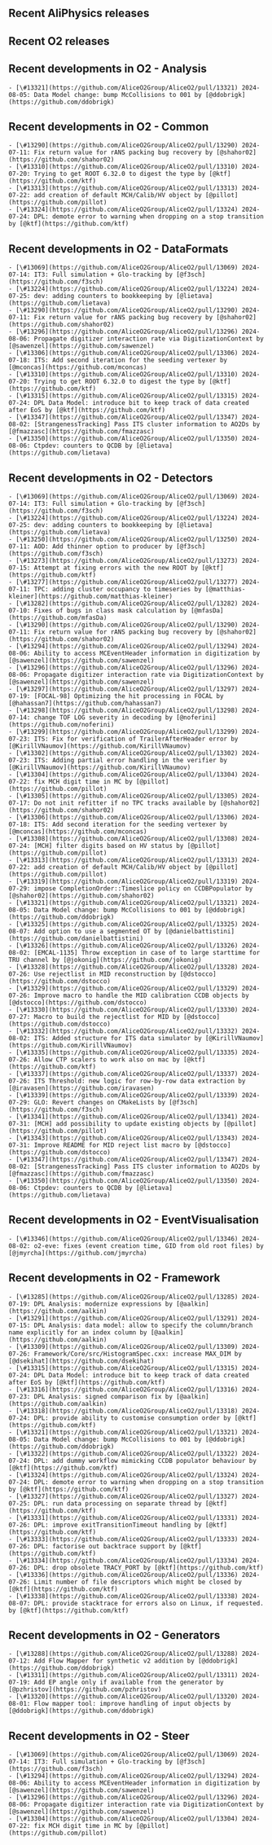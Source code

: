 ## Recent AliPhysics releases
## Recent O2 releases
## Recent developments in O2 - Analysis
	- [\#13321](https://github.com/AliceO2Group/AliceO2/pull/13321) 2024-08-05: Data Model change: bump McCollisions to 001 by [@ddobrigk](https://github.com/ddobrigk)
## Recent developments in O2 - Common
	- [\#13290](https://github.com/AliceO2Group/AliceO2/pull/13290) 2024-07-11: Fix return value for rANS packing bug recovery by [@shahor02](https://github.com/shahor02)
	- [\#13310](https://github.com/AliceO2Group/AliceO2/pull/13310) 2024-07-20: Trying to get ROOT 6.32.0 to digest the type by [@ktf](https://github.com/ktf)
	- [\#13313](https://github.com/AliceO2Group/AliceO2/pull/13313) 2024-07-22: add creation of default MCH/Calib/HV object by [@pillot](https://github.com/pillot)
	- [\#13324](https://github.com/AliceO2Group/AliceO2/pull/13324) 2024-07-24: DPL: demote error to warning when dropping on a stop transition by [@ktf](https://github.com/ktf)
## Recent developments in O2 - DataFormats
	- [\#13069](https://github.com/AliceO2Group/AliceO2/pull/13069) 2024-07-14: IT3: Full simulation + Glo-tracking by [@f3sch](https://github.com/f3sch)
	- [\#13224](https://github.com/AliceO2Group/AliceO2/pull/13224) 2024-07-25: dev: adding counters to bookkeeping by [@lietava](https://github.com/lietava)
	- [\#13290](https://github.com/AliceO2Group/AliceO2/pull/13290) 2024-07-11: Fix return value for rANS packing bug recovery by [@shahor02](https://github.com/shahor02)
	- [\#13296](https://github.com/AliceO2Group/AliceO2/pull/13296) 2024-08-06: Propagate digitizer interaction rate via DigitizationContext by [@sawenzel](https://github.com/sawenzel)
	- [\#13306](https://github.com/AliceO2Group/AliceO2/pull/13306) 2024-07-18: ITS: Add second iteration for the seeding vertexer by [@mconcas](https://github.com/mconcas)
	- [\#13310](https://github.com/AliceO2Group/AliceO2/pull/13310) 2024-07-20: Trying to get ROOT 6.32.0 to digest the type by [@ktf](https://github.com/ktf)
	- [\#13315](https://github.com/AliceO2Group/AliceO2/pull/13315) 2024-07-24: DPL Data Model: introduce bit to keep track of data created after EoS by [@ktf](https://github.com/ktf)
	- [\#13347](https://github.com/AliceO2Group/AliceO2/pull/13347) 2024-08-02: [StrangenessTracking] Pass ITS cluster information to AO2Ds by [@fmazzasc](https://github.com/fmazzasc)
	- [\#13350](https://github.com/AliceO2Group/AliceO2/pull/13350) 2024-08-06: Ctpdev: counters to QCDB by [@lietava](https://github.com/lietava)
## Recent developments in O2 - Detectors
	- [\#13069](https://github.com/AliceO2Group/AliceO2/pull/13069) 2024-07-14: IT3: Full simulation + Glo-tracking by [@f3sch](https://github.com/f3sch)
	- [\#13224](https://github.com/AliceO2Group/AliceO2/pull/13224) 2024-07-25: dev: adding counters to bookkeeping by [@lietava](https://github.com/lietava)
	- [\#13250](https://github.com/AliceO2Group/AliceO2/pull/13250) 2024-07-11: AOD: Add thinner option to producer by [@f3sch](https://github.com/f3sch)
	- [\#13273](https://github.com/AliceO2Group/AliceO2/pull/13273) 2024-07-15: Attempt at fixing errors with the new ROOT by [@ktf](https://github.com/ktf)
	- [\#13277](https://github.com/AliceO2Group/AliceO2/pull/13277) 2024-07-11: TPC: adding cluster occupancy to timeseries by [@matthias-kleiner](https://github.com/matthias-kleiner)
	- [\#13282](https://github.com/AliceO2Group/AliceO2/pull/13282) 2024-07-10: Fixes of bugs in class mask calculation by [@mfasDa](https://github.com/mfasDa)
	- [\#13290](https://github.com/AliceO2Group/AliceO2/pull/13290) 2024-07-11: Fix return value for rANS packing bug recovery by [@shahor02](https://github.com/shahor02)
	- [\#13294](https://github.com/AliceO2Group/AliceO2/pull/13294) 2024-08-06: Ability to access MCEventHeader information in digitization by [@sawenzel](https://github.com/sawenzel)
	- [\#13296](https://github.com/AliceO2Group/AliceO2/pull/13296) 2024-08-06: Propagate digitizer interaction rate via DigitizationContext by [@sawenzel](https://github.com/sawenzel)
	- [\#13297](https://github.com/AliceO2Group/AliceO2/pull/13297) 2024-07-19: [FOCAL-98] Optimizing the hit processing in FOCAL by [@hahassan7](https://github.com/hahassan7)
	- [\#13298](https://github.com/AliceO2Group/AliceO2/pull/13298) 2024-07-14: change TOF LOG severity in decoding by [@noferini](https://github.com/noferini)
	- [\#13299](https://github.com/AliceO2Group/AliceO2/pull/13299) 2024-07-23: ITS: Fix for verification of TrailerAfterHeader error by [@KirillVNaumov](https://github.com/KirillVNaumov)
	- [\#13302](https://github.com/AliceO2Group/AliceO2/pull/13302) 2024-07-23: ITS: Adding partial error handling in the verifier by [@KirillVNaumov](https://github.com/KirillVNaumov)
	- [\#13304](https://github.com/AliceO2Group/AliceO2/pull/13304) 2024-07-22: fix MCH digit time in MC by [@pillot](https://github.com/pillot)
	- [\#13305](https://github.com/AliceO2Group/AliceO2/pull/13305) 2024-07-17: Do not init refitter if no TPC tracks available by [@shahor02](https://github.com/shahor02)
	- [\#13306](https://github.com/AliceO2Group/AliceO2/pull/13306) 2024-07-18: ITS: Add second iteration for the seeding vertexer by [@mconcas](https://github.com/mconcas)
	- [\#13308](https://github.com/AliceO2Group/AliceO2/pull/13308) 2024-07-24: [MCH] filter digits based on HV status by [@pillot](https://github.com/pillot)
	- [\#13313](https://github.com/AliceO2Group/AliceO2/pull/13313) 2024-07-22: add creation of default MCH/Calib/HV object by [@pillot](https://github.com/pillot)
	- [\#13319](https://github.com/AliceO2Group/AliceO2/pull/13319) 2024-07-29: impose CompletionOrder::Timeslice policy on CCDBPopulator by [@shahor02](https://github.com/shahor02)
	- [\#13321](https://github.com/AliceO2Group/AliceO2/pull/13321) 2024-08-05: Data Model change: bump McCollisions to 001 by [@ddobrigk](https://github.com/ddobrigk)
	- [\#13325](https://github.com/AliceO2Group/AliceO2/pull/13325) 2024-08-07: Add option to use a segmented OT by [@danielbattistini](https://github.com/danielbattistini)
	- [\#13326](https://github.com/AliceO2Group/AliceO2/pull/13326) 2024-08-02: [EMCAL-1135] Throw exception in case of to large starttime for TRU channel by [@jokonig](https://github.com/jokonig)
	- [\#13328](https://github.com/AliceO2Group/AliceO2/pull/13328) 2024-07-26: Use rejectlist in MID reconstruction by [@dstocco](https://github.com/dstocco)
	- [\#13329](https://github.com/AliceO2Group/AliceO2/pull/13329) 2024-07-26: Improve macro to handle the MID calibration CCDB objects by [@dstocco](https://github.com/dstocco)
	- [\#13330](https://github.com/AliceO2Group/AliceO2/pull/13330) 2024-07-27: Macro to build the rejectlist for MID by [@dstocco](https://github.com/dstocco)
	- [\#13332](https://github.com/AliceO2Group/AliceO2/pull/13332) 2024-08-02: ITS: Added structure for ITS data simulator by [@KirillVNaumov](https://github.com/KirillVNaumov)
	- [\#13335](https://github.com/AliceO2Group/AliceO2/pull/13335) 2024-07-26: Allow CTP scalers to work also on mac by [@ktf](https://github.com/ktf)
	- [\#13337](https://github.com/AliceO2Group/AliceO2/pull/13337) 2024-07-26: ITS Threshold: new logic for row-by-row data extraction by [@iravasen](https://github.com/iravasen)
	- [\#13339](https://github.com/AliceO2Group/AliceO2/pull/13339) 2024-07-29: GLO: Revert changes on CMakeLists by [@f3sch](https://github.com/f3sch)
	- [\#13341](https://github.com/AliceO2Group/AliceO2/pull/13341) 2024-07-31: [MCH] add possibility to update existing objects by [@pillot](https://github.com/pillot)
	- [\#13343](https://github.com/AliceO2Group/AliceO2/pull/13343) 2024-07-31: Improve README for MID reject list macro by [@dstocco](https://github.com/dstocco)
	- [\#13347](https://github.com/AliceO2Group/AliceO2/pull/13347) 2024-08-02: [StrangenessTracking] Pass ITS cluster information to AO2Ds by [@fmazzasc](https://github.com/fmazzasc)
	- [\#13350](https://github.com/AliceO2Group/AliceO2/pull/13350) 2024-08-06: Ctpdev: counters to QCDB by [@lietava](https://github.com/lietava)
## Recent developments in O2 - EventVisualisation
	- [\#13346](https://github.com/AliceO2Group/AliceO2/pull/13346) 2024-08-02: o2-eve: fixes (event creation time, GID from old root files) by [@jmyrcha](https://github.com/jmyrcha)
## Recent developments in O2 - Framework
	- [\#13285](https://github.com/AliceO2Group/AliceO2/pull/13285) 2024-07-19: DPL Analysis: modernize expressions by [@aalkin](https://github.com/aalkin)
	- [\#13291](https://github.com/AliceO2Group/AliceO2/pull/13291) 2024-07-15: DPL Analysis: data model: allow to specify the column/branch name explicitly for an index column by [@aalkin](https://github.com/aalkin)
	- [\#13309](https://github.com/AliceO2Group/AliceO2/pull/13309) 2024-07-26: Framework/Core/src/HistogramSpec.cxx: increase MAX_DIM by [@dsekihat](https://github.com/dsekihat)
	- [\#13315](https://github.com/AliceO2Group/AliceO2/pull/13315) 2024-07-24: DPL Data Model: introduce bit to keep track of data created after EoS by [@ktf](https://github.com/ktf)
	- [\#13316](https://github.com/AliceO2Group/AliceO2/pull/13316) 2024-07-23: DPL Analysis: signed comparison fix by [@aalkin](https://github.com/aalkin)
	- [\#13318](https://github.com/AliceO2Group/AliceO2/pull/13318) 2024-07-24: DPL: provide ability to customise consumption order by [@ktf](https://github.com/ktf)
	- [\#13321](https://github.com/AliceO2Group/AliceO2/pull/13321) 2024-08-05: Data Model change: bump McCollisions to 001 by [@ddobrigk](https://github.com/ddobrigk)
	- [\#13322](https://github.com/AliceO2Group/AliceO2/pull/13322) 2024-07-24: DPL: add dummy workflow mimicking CCDB populator behaviour by [@ktf](https://github.com/ktf)
	- [\#13324](https://github.com/AliceO2Group/AliceO2/pull/13324) 2024-07-24: DPL: demote error to warning when dropping on a stop transition by [@ktf](https://github.com/ktf)
	- [\#13327](https://github.com/AliceO2Group/AliceO2/pull/13327) 2024-07-25: DPL: run data processing on separate thread by [@ktf](https://github.com/ktf)
	- [\#13331](https://github.com/AliceO2Group/AliceO2/pull/13331) 2024-07-26: DPL: improve exitTransitionTimeout handling by [@ktf](https://github.com/ktf)
	- [\#13333](https://github.com/AliceO2Group/AliceO2/pull/13333) 2024-07-26: DPL: factorise out backtrace support by [@ktf](https://github.com/ktf)
	- [\#13334](https://github.com/AliceO2Group/AliceO2/pull/13334) 2024-07-26: DPL: drop obsolete TRACY_PORT by [@ktf](https://github.com/ktf)
	- [\#13336](https://github.com/AliceO2Group/AliceO2/pull/13336) 2024-07-26: Limit number of file descriptors which might be closed by [@ktf](https://github.com/ktf)
	- [\#13338](https://github.com/AliceO2Group/AliceO2/pull/13338) 2024-08-07: DPL: provide stacktrace for errors also on Linux, if requested. by [@ktf](https://github.com/ktf)
## Recent developments in O2 - Generators
	- [\#13288](https://github.com/AliceO2Group/AliceO2/pull/13288) 2024-07-12: Add Flow Mapper for synthetic v2 addition by [@ddobrigk](https://github.com/ddobrigk)
	- [\#13311](https://github.com/AliceO2Group/AliceO2/pull/13311) 2024-07-19: Add EP angle only if available from the generator by [@pzhristov](https://github.com/pzhristov)
	- [\#13320](https://github.com/AliceO2Group/AliceO2/pull/13320) 2024-08-01: Flow mapper tool: improve handling of input objects by [@ddobrigk](https://github.com/ddobrigk)
## Recent developments in O2 - Steer
	- [\#13069](https://github.com/AliceO2Group/AliceO2/pull/13069) 2024-07-14: IT3: Full simulation + Glo-tracking by [@f3sch](https://github.com/f3sch)
	- [\#13294](https://github.com/AliceO2Group/AliceO2/pull/13294) 2024-08-06: Ability to access MCEventHeader information in digitization by [@sawenzel](https://github.com/sawenzel)
	- [\#13296](https://github.com/AliceO2Group/AliceO2/pull/13296) 2024-08-06: Propagate digitizer interaction rate via DigitizationContext by [@sawenzel](https://github.com/sawenzel)
	- [\#13304](https://github.com/AliceO2Group/AliceO2/pull/13304) 2024-07-22: fix MCH digit time in MC by [@pillot](https://github.com/pillot)
